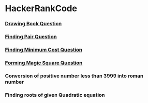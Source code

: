 # HackerRankCode
### [Drawing Book Question](https://www.hackerrank.com/challenges/drawing-book/problem)
### [Finding Pair Question](https://www.hackerrank.com/challenges/sock-merchant)
### [Finding Minimum Cost Question](https://practice.geeksforgeeks.org/problems/minimum-cost-of-ropes-1587115620/0)
### [Forming Magic Square Question](https://www.hackerrank.com/challenges/magic-square-forming/problem)
### Conversion of positive number less than 3999 into roman number
### Finding roots of given Quadratic equation
